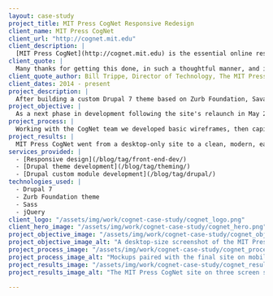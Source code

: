 ```yaml
---
layout: case-study
project_title: MIT Press CogNet Responsive Redesign
client_name: MIT Press CogNet
client_url: "http://cognet.mit.edu"
client_description: |
  [MIT Press CogNet](http://cognet.mit.edu) is the essential online resource for students and scholars in the brain and cognitive sciences. Since its launch in 2000, it quickly became the premiere source for those engaged in highly-cited, cutting-edge research.
client_quote: |
  Many thanks for getting this done, in such a thoughtful manner, and in a way that really honors the content and provides such a useful, attractive set of interactions for the readers.
client_quote_author: Bill Trippe, Director of Technology, The MIT Press
client_dates: 2014 - present
project_description: |
  After building a custom Drupal 7 theme based on Zurb Foundation, Savas Labs went back to the drawing board to redesign the site for small screens, resulting in a seamless, responsive experience across devices.
project_objective: |
  As a next phase in development following the site's relaunch in May 2015, MIT Press CogNet wanted to extend their site to users of all devices. A complete responsive redesign was in order.
project_process: |
  Working with the CogNet team we developed basic wireframes, then capitalized on the power of the Zurb Foundation theme and Sass for CSS preprocessing to rework the already-existing subtheme. To ensure a seamless experience on smaller devices, we used jQuery to create slick navigation, scrolling, and content exploration.
project_results: |
  MIT Press CogNet went from a desktop-only site to a clean, modern, easy to navigate site on all screen sizes. Thanks to our strong partnership with the client, effective planning, and the powerful technologies used, this project was delivered under budget.
services_provided: |
  - [Responsive design](/blog/tag/front-end-dev/)
  - [Drupal theme development](/blog/tag/theming/)
  - [Drupal custom module development](/blog/tag/drupal/)
technologies_used: |
  - Drupal 7
  - Zurb Foundation theme
  - Sass
  - jQuery
client_logo: "/assets/img/work/cognet-case-study/cognet_logo.png"
client_hero_image: "/assets/img/work/cognet-case-study/cognet_hero.png"
project_objective_image: "/assets/img/work/cognet-case-study/cognet_objective.png"
project_objective_image_alt: "A desktop-size screenshot of the MIT Press CogNet website"
project_process_image: "/assets/img/work/cognet-case-study/cognet_process.png"
project_process_image_alt: "Mockups paired with the final site on mobile screens"
project_results_image: "/assets/img/work/cognet-case-study/cognet_results.png"
project_results_image_alt: "The MIT Press CogNet site on three screen sizes"

---
```

